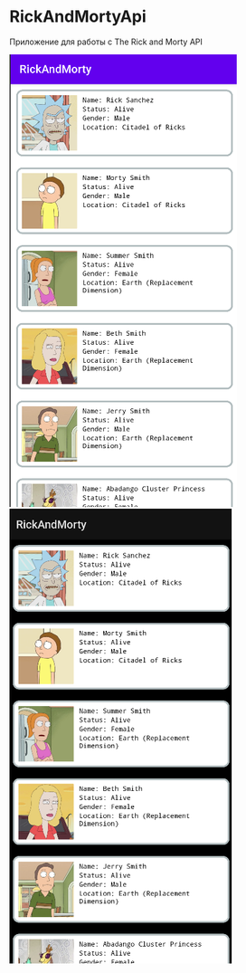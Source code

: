 # RickAndMortyApi

Приложение для работы с The Rick and Morty API

![My Image](LigthTheme.png) ![My Image](DarkTheme.png)
